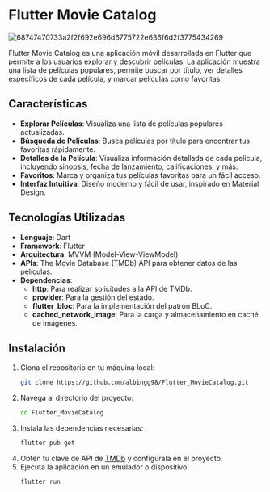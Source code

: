 # Flutter Movie Catalog
![68747470733a2f2f692e696d6775722e636f6d2f3775434269](https://github.com/user-attachments/assets/fdcdd967-fbf0-4f68-96b7-bb0ea66c906b)

Flutter Movie Catalog es una aplicación móvil desarrollada en Flutter que permite a los usuarios explorar y descubrir películas. La aplicación muestra una lista de películas populares, permite buscar por título, ver detalles específicos de cada película, y marcar películas como favoritas.

## Características

- **Explorar Películas**: Visualiza una lista de películas populares actualizadas.
- **Búsqueda de Películas**: Busca películas por título para encontrar tus favoritas rápidamente.
- **Detalles de la Película**: Visualiza información detallada de cada película, incluyendo sinopsis, fecha de lanzamiento, calificaciones, y más.
- **Favoritos**: Marca y organiza tus películas favoritas para un fácil acceso.
- **Interfaz Intuitiva**: Diseño moderno y fácil de usar, inspirado en Material Design.

## Tecnologías Utilizadas

- **Lenguaje**: Dart
- **Framework**: Flutter
- **Arquitectura**: MVVM (Model-View-ViewModel)
- **APIs**: The Movie Database (TMDb) API para obtener datos de las películas.
- **Dependencias**:
  - **http**: Para realizar solicitudes a la API de TMDb.
  - **provider**: Para la gestión del estado.
  - **flutter_bloc**: Para la implementación del patrón BLoC.
  - **cached_network_image**: Para la carga y almacenamiento en caché de imágenes.

## Instalación

1. Clona el repositorio en tu máquina local:
    ```bash
    git clone https://github.com/albingg98/Flutter_MovieCatalog.git
    ```
2. Navega al directorio del proyecto:
    ```bash
    cd Flutter_MovieCatalog
    ```
3. Instala las dependencias necesarias:
    ```bash
    flutter pub get
    ```
4. Obtén tu clave de API de [TMDb](https://www.themoviedb.org/documentation/api) y configúrala en el proyecto.
5. Ejecuta la aplicación en un emulador o dispositivo:
    ```bash
    flutter run
    ```
